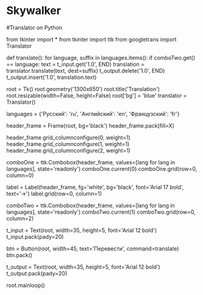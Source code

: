 # Skywalker
#Translator on Python

from tkinter import *
from tkinter import ttk
from googletrans import Translator


def translate():
    for language, suffix in languages.items():
        if comboTwo.get() == language:
            text = t_input.get('1.0', END)
            translation = translator.translate(text, dest=suffix)
            t_output.delete('1.0', END)
            t_output.insert('1.0', translation.text)


root = Tk()
root.geometry('1300x650')
root.title('Translation')
root.resizable(width=False, height=False)
root['bg'] = 'blue'
translator = Translator()

languages = {'Русский': 'ru', 'Английский': 'en', 'Французский': 'fr'}

header_frame = Frame(root, bg='black')
header_frame.pack(fill=X)

header_frame.grid_columnconfigure(0, weight=1)
header_frame.grid_columnconfigure(1, weight=1)
header_frame.grid_columnconfigure(2, weight=1)

comboOne = ttk.Combobox(header_frame,
                        values=[lang for lang in languages], state='readonly')
comboOne.current(0)
comboOne.grid(row=0, column=0)

label = Label(header_frame, fg='white', bg='black', font='Arial 17 bold', text='->')
label.grid(row=0, column=1)

comboTwo = ttk.Combobox(header_frame,
                        values=[lang for lang in languages], state='readonly')
comboTwo.current(1)
comboTwo.grid(row=0, column=2)

t_input = Text(root, width=35, height=5, font='Arial 12 bold')
t_input.pack(pady=20)

btn = Button(root, width=45, text='Перевести', command=translate)
btn.pack()

t_output = Text(root, width=35, height=5, font='Arial 12 bold')
t_output.pack(pady=20)

root.mainloop()

